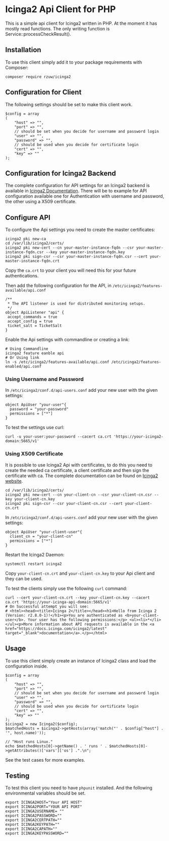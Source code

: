 # Icinga2 Api Client for PHP

This is a simple api client for Icinga2 written in PHP. At the moment it has mostly
read functions. The only writing function is Service::processCheckResult().

## Installation

To use this client simply add it to your package requirements with Composer:

```lang=bash
composer require rzuw/icinga2
```

## Configuration for Client

The following settings should be set to make this client work. 

```lang=php
$config = array
(
    "host" => "",
    "port" => "",
    // should be set when you decide for username and password login
    "user" => "",
    "password" => "",
    // should be used when you decide for certificate login
    "cert" => "",
    "key" => ""
);
```

## Configuration for Icinga2 Backend

The complete configuration for API settings for an Icinga2 backend is available
in [Icinga2 Documentation](https://www.icinga.com/docs/icinga2/latest/doc/12-icinga2-api/). There will be to example for API configuration available
one for Authentication with username and password, the other using a X509 certificate.

## Configure API

To configure the Api settings you need to create the master certificates:

```lang=bash
icinga2 pki new-ca
cd /var/lib/icinga2/certs/
icinga2 pki new-cert --cn your-master-instance-fqdn --csr your-master-instance-fqdn.csr --key your-master-instance-fqdn.key
icinga2 pki sign-csr --csr your-master-instance-fqdn.csr --cert your-master-instance-fqdn.crt
```

Copy the `ca.crt` to your client you will need this for your future authentications.

Then add the following configuration for the API, in `/etc/icinga2/features-available/api.conf`

```lang=conf
/**
 * The API listener is used for distributed monitoring setups.
 */
object ApiListener "api" {
 accept_commands = true
 accept_config = true
 ticket_salt = TicketSalt
}
```

Enable the Api settings with commandline or creating a link:

```lang=bash
# Using Commandline
icinga2 feature eanble api
# Or Using link
ln -s /etc/icinga2/features-available/api.conf /etc/icinga2/features-enabled/api.conf
```

### Using Username and Password

In `/etc/icinga2/conf.d/api-users.conf` add your new user with the given settings:

```lang=config
object ApiUser "your-user"{
  password = "your-password"
  permissions = ["*"]
}
```

To test the settings use curl:

```lang=bash
curl -u your-user:your-password --cacert ca.crt 'https://your-icinga2-domain:5665/v1'
```

### Using X509 Certificate

It is possible to use Icinga2 Api with certificates, to do this you need to create the needed
ca certificate, a client certificate and then sign the certificate with ca. The complete documentation can
be found on [Icinga2 website](https://www.icinga.com/docs/icinga2/latest/doc/06-distributed-monitoring/#manual-certificate-creation).


```lang=bash
cd /var/lib/icinga2/certs/
icinga2 pki new-cert --cn your-client-cn --csr your-client-cn.csr --key your-client-cn.key
icinga2 pki sign-csr --csr your-client-cn.csr --cert your-client-cn.crt
```

In `/etc/icinga2/conf.d/api-users.conf` add your new user with the given settings:

```lang=config
object ApiUser "your-client-user"{
  client_cn = "your-client-cn"
  permissions = ["*"]
}
```

Restart the Icinga2 Daemon:

```lang=bash
systemctl restart icinga2
```

Copy `your-client-cn.crt` and `your-client-cn.key` to your Api client and
they can be used.

To test the clients simply use the following `curl` command:

```lang=bash
curl --cert your-client-cn.crt --key your-client-cn.key --cacert ca.crt 'https://your-icinga-api-domain:5665/v1'
# On Successful attempt you will see:
# <html><head><title>Icinga 2</title></head><h1>Hello from Icinga 2 (Version: r2.8.0-1)!</h1><p>You are authenticated as <b>your-client-user</b>. Your user has the following permissions:</p> <ul><li>*</li></ul><p>More information about API requests is available in the <a href="https://docs.icinga.com/icinga2/latest" target="_blank">documentation</a>.</p></html>
```

## Usage

To use this client simply create an instance of Icinga2 class and
load the configuration inside.

```lang=php
$config = array
(
    "host" => "",
    "port" => "",
    // should be set when you decide for username and password login
    "user" => "",
    "password" => "",
    // should be used when you decide for certificate login
    "cert" => "",
    "key" => ""
);
$icinga2 = new Icinga2($config);
$matchedHosts = $icinga2->getHosts(array('match("' . $config["host"] . '", host.name)'));

// "Host runs Linux."
echo $matchedHosts[0]->getName() . ' runs ' . $matchedHosts[0]->getAttributes()['vars']['os'] .".\n";
```

See the test cases for more examples.

## Testing

To test this client you need to have `phpunit` installed. And the following
environmental variables should be set.

```lang=bash
export ICINGA2HOST="Your API HOST"
export ICINGA2PORT="YOUR API PORT"
export ICINGA2USERNAME= ""
export ICINGA2PASSWORD=""
export ICINGA2CERTPATH=""
export ICINGA2KEYPATH=""
export ICINGA2CAPATH=""
export ICINGA2KEYPASSWORD=""
```